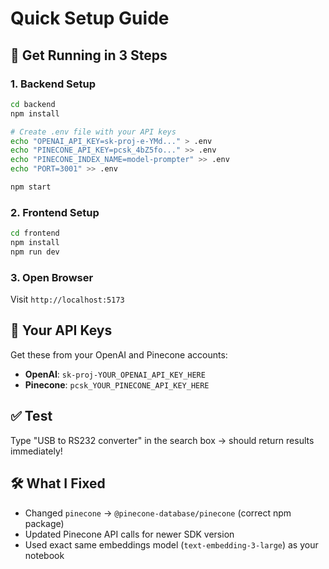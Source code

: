# Quick Setup Guide

## 🚀 Get Running in 3 Steps

### 1. Backend Setup
```bash
cd backend
npm install

# Create .env file with your API keys
echo "OPENAI_API_KEY=sk-proj-e-YMd..." > .env
echo "PINECONE_API_KEY=pcsk_4bZ5fo..." >> .env  
echo "PINECONE_INDEX_NAME=model-prompter" >> .env
echo "PORT=3001" >> .env

npm start
```

### 2. Frontend Setup
```bash
cd frontend
npm install
npm run dev
```

### 3. Open Browser
Visit `http://localhost:5173`

## 🔧 Your API Keys
Get these from your OpenAI and Pinecone accounts:
- **OpenAI**: `sk-proj-YOUR_OPENAI_API_KEY_HERE`
- **Pinecone**: `pcsk_YOUR_PINECONE_API_KEY_HERE`

## ✅ Test
Type "USB to RS232 converter" in the search box → should return results immediately!

## 🛠️ What I Fixed
- Changed `pinecone` → `@pinecone-database/pinecone` (correct npm package)
- Updated Pinecone API calls for newer SDK version
- Used exact same embeddings model (`text-embedding-3-large`) as your notebook 